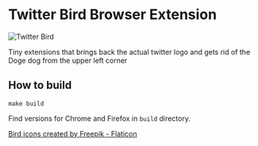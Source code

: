# Twitter Bird Browser Extension

![Twitter Bird](https://github.com/maciejwalkowiak/twitter-bird-extension/blob/main/icons/icon128.png)

Tiny extensions that brings back the actual twitter logo and gets rid of the Doge dog from the upper left corner

## How to build

```shell
make build
```

Find versions for Chrome and Firefox in `build` directory.

[Bird icons created by Freepik - Flaticon](https://www.flaticon.com/free-icons/bird)
